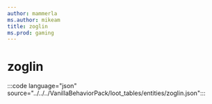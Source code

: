```yaml
---
author: mammerla
ms.author: mikeam
title: zoglin
ms.prod: gaming
---
```


# zoglin

:::code language="json" source="../../../VanillaBehaviorPack/loot_tables/entities/zoglin.json":::